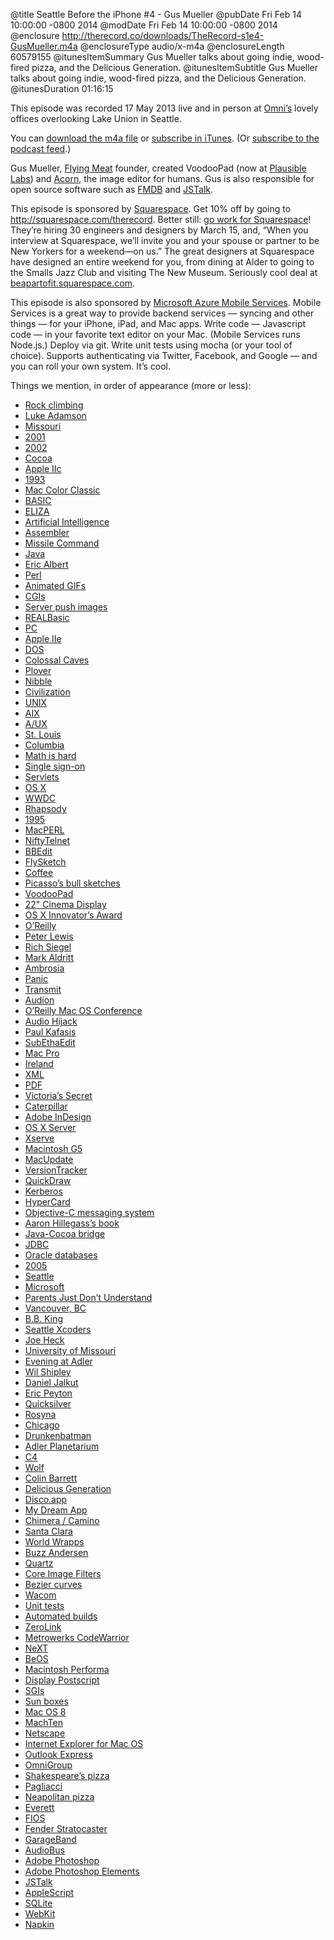 @title Seattle Before the iPhone #4 - Gus Mueller
@pubDate Fri Feb 14 10:00:00 -0800 2014
@modDate Fri Feb 14 10:00:00 -0800 2014
@enclosure http://therecord.co/downloads/TheRecord-s1e4-GusMueller.m4a
@enclosureType audio/x-m4a
@enclosureLength 60579155
@itunesItemSummary Gus Mueller talks about going indie, wood-fired pizza, and the Delicious Generation.
@itunesItemSubtitle Gus Mueller talks about going indie, wood-fired pizza, and the Delicious Generation.
@itunesDuration 01:16:15

This episode was recorded 17 May 2013 live and in person at [Omni’s](http://www.omnigroup.com/) lovely offices overlooking Lake Union in Seattle.

You can <a href="http://therecord.co/downloads/TheRecord-s1e4-GusMueller.m4a">download the m4a file</a> or <a href="https://itunes.apple.com/us/podcast/the-record/id791861057">subscribe in iTunes</a>. (Or <a href="http://therecord.co/xml/rss.xml">subscribe to the podcast feed</a>.)

Gus Mueller, <a href="http://www.flyingmeat.com/">Flying Meat</a> founder, created VoodooPad (now at <a href="https://plausible.coop/voodoopad/">Plausible Labs</a>) and <a href="http://www.flyingmeat.com/acorn/">Acorn</a>, the image editor for humans. Gus is also responsible for open source software such as <a href="https://github.com/ccgus/fmdb">FMDB</a> and <a href="http://jstalk.org/">JSTalk</a>. 

<p class="sponsor">This episode is sponsored by <a href="http://squarespace.com/therecord">Squarespace</a>. Get 10% off by going to <a href="http://squarespace.com/therecord">http://squarespace.com/therecord</a>. Better still: <a href="http://beapartofit.squarespace.com">go work for Squarespace</a>! They’re hiring 30 engineers and designers by March 15, and, “When you interview at Squarespace, we’ll invite you and your spouse or partner to be New Yorkers for a weekend—on us.” The great designers at Squarespace have designed an entire weekend for you, from dining at Alder to going to the Smalls Jazz Club and visiting The New Museum. Seriously cool deal at <a href="http://beapartofit.squarespace.com/">beapartofit.squarespace.com</a>.

<p class="sponsor">This episode is also sponsored by <a href=" http://www.windowsazure.com/en-us/develop/mobile/ios/?WT.mc_id=azurebg_us_pmm_mirluna_therecord">Microsoft Azure Mobile Services</a>. Mobile Services is a great way to provide backend services — syncing and other things — for your iPhone, iPad, and Mac apps. Write code — Javascript code — in your favorite text editor on your Mac. (Mobile Services runs Node.js.) Deploy via git. Write unit tests using mocha (or your tool of choice). Supports authenticating via Twitter, Facebook, and Google — and you can roll your own system. It’s cool.</p>

Things we mention, in order of appearance (more or less):

<ul>
<li><a href="http://en.wikipedia.org/wiki/Rock_climbing">Rock climbing</a></li>
<li><a href="http://therecord.co/2014/01/03/luke_adamson">Luke Adamson</a></li>
<li><a href="http://www.mo.gov/">Missouri</a></li>
<li><a href="http://en.wikipedia.org/wiki/2001">2001</a></li>
<li><a href="http://en.wikipedia.org/wiki/2002">2002</a></li>
<li><a href="https://developer.apple.com/technologies/mac/cocoa.html">Cocoa</a></li>
<li><a href="http://oldcomputers.net/appleiic.html">Apple IIc</a></li>
<li><a href="http://en.wikipedia.org/wiki/1993">1993</a></li>
<li><a href="http://apple-history.com/colorclassic">Mac Color Classic</a></li>
<li><a href="http://en.wikipedia.org/wiki/BASIC">BASIC</a></li>
<li><a href="http://en.wikipedia.org/wiki/ELIZA">ELIZA</a></li>
<li><a href="http://en.wikipedia.org/wiki/Artificial_intelligence">Artificial Intelligence</a></li>
<li><a href="http://en.wikipedia.org/wiki/Assembly_language">Assembler</a></li>
<li><a href="http://www.missilecommand.com/">Missile Command</a></li>
<li><a href="https://www.java.com/">Java</a></li>
<li><a href="http://www.linkedin.com/pub/eric-albert/1/610/402">Eric Albert</a></li>
<li><a href="http://www.perl.org/">Perl</a></li>
<li><a href="http://en.wikipedia.org/wiki/Graphics_Interchange_Format">Animated GIFs</a></li>
<li><a href="http://en.wikipedia.org/wiki/Common_Gateway_Interface">CGIs</a></li>
<li><a href="http://en.wikipedia.org/wiki/Push_technology">Server push images</a></li>
<li><a href="http://en.wikipedia.org/wiki/Xojo">REALBasic</a></li>
<li><a href="http://en.wikipedia.org/wiki/Personal_computer">PC</a></li>
<li><a href="http://apple-history.com/aiie">Apple IIe</a></li>
<li><a href="http://en.wikipedia.org/wiki/DOS">DOS</a></li>
<li><a href="http://en.wikipedia.org/wiki/Colossal_Cave_Adventure">Colossal Caves</a></li>
<li><a href="http://rickadams.org/adventure/walkthroughs/walkthrough.html">Plover</a></li>
<li><a href="http://www.nibblemagazine.com/">Nibble</a></li>
<li><a href="http://www.civilization.com/">Civilization</a></li>
<li><a href="http://www.unix.org/">UNIX</a></li>
<li><a href="http://en.wikipedia.org/wiki/IBM_AIX">AIX</a></li>
<li><a href="http://en.wikipedia.org/?title=A/UX">A/UX</a></li>
<li><a href="https://stlouis-mo.gov/">St. Louis</a></li>
<li><a href="http://www.gocolumbiamo.com/">Columbia</a></li>
<li><a href="http://en.wikipedia.org/wiki/Barbie">Math is hard</a></li>
<li><a href="http://en.wikipedia.org/wiki/Single_sign-on">Single sign-on</a></li>
<li><a href="http://en.wikipedia.org/wiki/Java_Servlet">Servlets</a></li>
<li><a href="https://www.apple.com/osx/">OS X</a></li>
<li><a href="https://developer.apple.com/wwdc/">WWDC</a></li>
<li><a href="http://en.wikipedia.org/wiki/Rhapsody_(operating_system)">Rhapsody</a></li>
<li><a href="http://en.wikipedia.org/wiki/1995">1995</a></li>
<li><a href="http://projects.pudge.net/">MacPERL</a></li>
<li><a href="http://asg.andrew.cmu.edu/andrew2/dist/niftytelnet.html">NiftyTelnet</a></li>
<li><a href="http://www.barebones.com/products/bbedit/">BBEdit</a></li>
<li><a href="http://flyingmeat.com/flysketch/">FlySketch</a></li>
<li><a href="http://www.marco.org/">Coffee</a></li>
<li><a href="http://www.artyfactory.com/art_appreciation/animals_in_art/pablo_picasso.htm">Picasso’s bull sketches</a></li>
<li><a href="https://plausible.coop/voodoopad/">VoodooPad</a></li>
<li><a href="http://en.wikipedia.org/wiki/Apple_Cinema_Display">22" Cinema Display</a></li>
<li><a href="http://www.macdevcenter.com/pub/a/mac/developer/2003/07/10/innovators.html">OS X Innovator’s Award</a></li>
<li><a href="http://www.oreilly.com/">O’Reilly</a></li>
<li><a href="http://www.stairways.com/main/">Peter Lewis</a></li>
<li><a href="https://twitter.com/siegel">Rich Siegel</a></li>
<li><a href="http://latenightsw.com/blog/">Mark Aldritt</a></li>
<li><a href="http://www.ambrosiasw.com/">Ambrosia</a></li>
<li><a href="http://panic.com/">Panic</a></li>
<li><a href="http://panic.com/transmit/">Transmit</a></li>
<li><a href="http://panic.com/audion/">Audion</a></li>
<li><a href="http://conferences.oreillynet.com/macosx2004/">O’Reilly Mac OS Conference</a></li>
<li><a href="http://www.rogueamoeba.com/audiohijackpro/">Audio Hijack</a></li>
<li><a href="http://onefoottsunami.com/">Paul Kafasis</a></li>
<li><a href="http://www.codingmonkeys.de/subethaedit/">SubEthaEdit</a></li>
<li><a href="https://www.apple.com/mac-pro/">Mac Pro</a></li>
<li><a href="http://www.ireland.com/">Ireland</a></li>
<li><a href="http://www.xml.com/axml/testaxml.htm">XML</a></li>
<li><a href="http://en.wikipedia.org/wiki/Portable_Document_Format">PDF</a></li>
<li><a href="http://www.victoriassecret.com/">Victoria’s Secret</a></li>
<li><a href="http://www.cat.com/">Caterpillar</a></li>
<li><a href="http://www.adobe.com/products/indesign.html">Adobe InDesign</a></li>
<li><a href="http://www.apple.com/osx/server/">OS X Server</a></li>
<li><a href="http://en.wikipedia.org/wiki/Xserve">Xserve</a></li>
<li><a href="http://en.wikipedia.org/wiki/Power_Mac_G5">Macintosh G5</a></li>
<li><a href="https://www.macupdate.com/">MacUpdate</a></li>
<li><a href="http://en.wikipedia.org/wiki/VersionTracker">VersionTracker</a></li>
<li><a href="http://en.wikipedia.org/wiki/QuickDraw">QuickDraw</a></li>
<li><a href="http://web.mit.edu/~kerberos/">Kerberos</a></li>
<li><a href="http://arstechnica.com/apple/2012/05/25-years-of-hypercard-the-missing-link-to-the-web/">HyperCard</a></li>
<li><a href="https://www.mikeash.com/pyblog/friday-qa-2009-03-20-objective-c-messaging.html">Objective-C messaging system</a></li>
<li><a href="http://www.amazon.com/Cocoa-Programming-Mac-4th-Edition/dp/0321774086">Aaron Hillegass’s book</a></li>
<li><a href="http://cocoadev.com/JavaBridge">Java-Cocoa bridge</a></li>
<li><a href="http://www.oracle.com/technetwork/java/javase/jdbc/index.html">JDBC</a></li>
<li><a href="http://docs.oracle.com/cd/B19306_01/server.102/b14220/intro.htm">Oracle databases</a></li>
<li><a href="http://en.wikipedia.org/wiki/2005">2005</a></li>
<li><a href="http://www.seattle.gov/default.aspx">Seattle</a></li>
<li><a href="http://microsoft.com/">Microsoft</a></li>
<li><a href="http://www.youtube.com/watch?v=jW3PFC86UNI&feature=kp">Parents Just Don’t Understand</a></li>
<li><a href="https://vancouver.ca/">Vancouver, BC</a></li>
<li><a href="http://www.bbking.com/">B.B. King</a></li>
<li><a href="http://seattlexcoders.org/">Seattle Xcoders</a></li>
<li><a href="https://twitter.com/heckj">Joe Heck</a></li>
<li><a href="http://missouri.edu/">University of Missouri</a></li>
<li><a href="https://archive.org/details/EveningAtAdler">Evening at Adler</a></li>
<li><a href="http://blog.wilshipley.com/">Wil Shipley</a></li>
<li><a href="http://bitsplitting.org/">Daniel Jalkut</a></li>
<li><a href="http://en.wikipedia.org/wiki/Fire_(instant_messaging_client)">Eric Peyton</a></li>
<li><a href="http://qsapp.com/">Quicksilver</a></li>
<li><a href="https://twitter.com/rosyna">Rosyna</a></li>
<li><a href="http://www.cityofchicago.org/city/en.html">Chicago</a></li>
<li><a href="http://drunkenblog.com/">Drunkenbatman</a></li>
<li><a href="http://www.adlerplanetarium.org/">Adler Planetarium</a></li>
<li><a href="http://en.wikipedia.org/wiki/C4_(conference)">C4</a></li>
<li><a href="http://rentzsch.tumblr.com/">Wolf</a></li>
<li><a href="http://iamthewalr.us/">Colin Barrett</a></li>
<li><a href="http://en.wikipedia.org/wiki/Delicious_Generation">Delicious Generation</a></li>
<li><a href="http://www.discoapp.com/">Disco.app</a></li>
<li><a href="http://forums.macrumors.com/showthread.php?t=481368">My Dream App</a></li>
<li><a href="http://en.wikipedia.org/wiki/Camino">Chimera / Camino</a></li>
<li><a href="http://santaclaraca.gov/">Santa Clara</a></li>
<li><a href="http://worldwrapps.com/">World Wrapps</a></li>
<li><a href="http://log.scifihifi.com/">Buzz Andersen</a></li>
<li><a href="https://developer.apple.com/library/mac/documentation/GraphicsImaging/Conceptual/drawingwithquartz2d/Introduction/Introduction.html">Quartz</a></li>
<li><a href="https://developer.apple.com/library/mac/documentation/graphicsimaging/reference/CoreImageFilterReference/Reference/reference.html">Core Image Filters</a></li>
<li><a href="http://en.wikipedia.org/wiki/Bézier_curve">Bezier curves</a></li>
<li><a href="http://www.wacom.com/">Wacom</a></li>
<li><a href="http://en.wikipedia.org/wiki/Unit_testing">Unit tests</a></li>
<li><a href="http://en.wikipedia.org/wiki/Build_automation">Automated builds</a></li>
<li><a href="http://borkwarellc.wordpress.com/2007/10/26/zerolink-rest-in-pieces/">ZeroLink</a></li>
<li><a href="http://en.wikipedia.org/wiki/CodeWarrior">Metrowerks CodeWarrior</a></li>
<li><a href="http://en.wikipedia.org/wiki/NeXT">NeXT</a></li>
<li><a href="http://en.wikipedia.org/wiki/BeOS">BeOS</a></li>
<li><a href="http://en.wikipedia.org/wiki/Macintosh_Performa">Macintosh Performa</a></li>
<li><a href="http://en.wikipedia.org/wiki/Display_PostScript">Display Postscript</a></li>
<li><a href="http://www.sgi.com/">SGIs</a></li>
<li><a href="http://www.flickr.com/photos/johnhanna/2141573873/">Sun boxes</a></li>
<li><a href="http://en.wikipedia.org/wiki/Mac_OS_8">Mac OS 8</a></li>
<li><a href="https://www.tenon.com/products/machten/">MachTen</a></li>
<li><a href="http://home.mcom.com/MCOM/products_docs/client.html">Netscape</a></li>
<li><a href="http://en.wikipedia.org/wiki/Internet_Explorer_for_Mac">Internet Explorer for Mac OS</a></li>
<li><a href="http://en.wikipedia.org/wiki/Outlook_Express">Outlook Express</a></li>
<li><a href="http://www.omnigroup.com/">OmniGroup</a></li>
<li><a href="http://shakespeares.com/">Shakespeare’s pizza</a></li>
<li><a href="http://www.pagliacci.com/">Pagliacci</a></li>
<li><a href="http://en.wikipedia.org/wiki/Neapolitan_pizza">Neapolitan pizza</a></li>
<li><a href="http://www.ci.everett.wa.us/">Everett</a></li>
<li><a href="http://www.verizon.com/home/fios/">FIOS</a></li>
<li><a href="http://www.fender.com/guitars/stratocaster/">Fender Stratocaster</a></li>
<li><a href="https://www.apple.com/mac/garageband/">GarageBand</a></li>
<li><a href="http://audiob.us/">AudioBus</a></li>
<li><a href="http://www.photoshop.com/">Adobe Photoshop</a></li>
<li><a href="http://www.adobe.com/products/photoshop-elements.html">Adobe Photoshop Elements</a></li>
<li><a href="http://jstalk.org/">JSTalk</a></li>
<li><a href="https://developer.apple.com/library/mac/documentation/AppleScript/Conceptual/AppleScriptX/AppleScriptX.html">AppleScript</a></li>
<li><a href="http://www.sqlite.org/">SQLite</a></li>
<li><a href="http://www.webkit.org/">WebKit</a></li>
<li><a href="http://aged-and-distilled.com/napkin/">Napkin</a></li>
</ul>